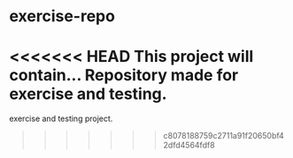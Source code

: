 # exercise-repo
<<<<<<< HEAD
This project will contain...
Repository made for exercise and testing.
=======
exercise and testing project.
>>>>>>> c8078188759c2711a91f20650bf42dfd4564fdf8
